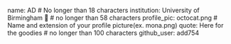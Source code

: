 name: AD # No longer than 18 characters
institution: University of Birmingham 🚩 # no longer than 58 characters
profile_pic: octocat.png # Name and extension of your profile picture(ex. mona.png)
quote: Here for the goodies # no longer than 100 characters
github_user: add754
